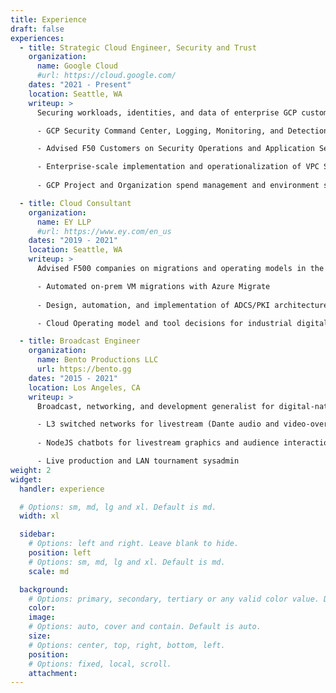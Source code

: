```yaml
---
title: Experience
draft: false
experiences:
  - title: Strategic Cloud Engineer, Security and Trust
    organization:
      name: Google Cloud
      #url: https://cloud.google.com/
    dates: "2021 - Present"
    location: Seattle, WA
    writeup: >
      Securing workloads, identities, and data of enterprise GCP customers.

      - GCP Security Command Center, Logging, Monitoring, and Detection SME

      - Advised F50 Customers on Security Operations and Application Security on GCP

      - Enterprise-scale implementation and operationalization of VPC Service Controls, Cloud Operations (Logging, Monitoring, and Metrics), and BigQuery-based threat hunting
      
      - GCP Project and Organization spend management and environment sprawl management

  - title: Cloud Consultant
    organization:
      name: EY LLP
      #url: https://www.ey.com/en_us
    dates: "2019 - 2021"
    location: Seattle, WA
    writeup: >
      Advised F500 companies on migrations and operating models in the cloud

      - Automated on-prem VM migrations with Azure Migrate
      
      - Design, automation, and implementation of ADCS/PKI architectures in AWS

      - Cloud Operating model and tool decisions for industrial digital transformation

  - title: Broadcast Engineer
    organization:
      name: Bento Productions LLC
      url: https://bento.gg
    dates: "2015 - 2021"
    location: Los Angeles, CA
    writeup: >
      Broadcast, networking, and development generalist for digital-native mixed-media production company

      - L3 switched networks for livestream (Dante audio and video-over IP) and tournament production
      
      - NodeJS chatbots for livestream graphics and audience interaction

      - Live production and LAN tournament sysadmin 
weight: 2
widget:
  handler: experience

  # Options: sm, md, lg and xl. Default is md.
  width: xl

  sidebar:
    # Options: left and right. Leave blank to hide.
    position: left
    # Options: sm, md, lg and xl. Default is md.
    scale: md

  background:
    # Options: primary, secondary, tertiary or any valid color value. Default is primary.
    color:
    image:
    # Options: auto, cover and contain. Default is auto.
    size:
    # Options: center, top, right, bottom, left.
    position:
    # Options: fixed, local, scroll.
    attachment:
---
```

